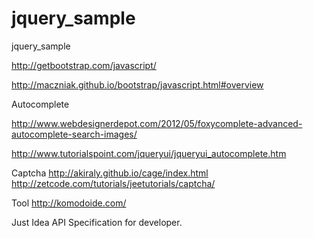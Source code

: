 jquery_sample
=============

jquery_sample

http://getbootstrap.com/javascript/

http://maczniak.github.io/bootstrap/javascript.html#overview

Autocomplete

http://www.webdesignerdepot.com/2012/05/foxycomplete-advanced-autocomplete-search-images/

http://www.tutorialspoint.com/jqueryui/jqueryui_autocomplete.htm

Captcha
http://akiraly.github.io/cage/index.html
http://zetcode.com/tutorials/jeetutorials/captcha/

Tool
http://komodoide.com/

Just Idea
API Specification for developer.